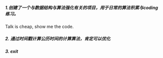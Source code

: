 ##### 1.创建了一个与数据结构与算法强化有关的项目，用于日常的算法积累与coding练习。
Talk is cheap, show me the code.
##### 2. 通过时间戳计算公历时间的计算算法，肯定可以优化

##### 3. exit
